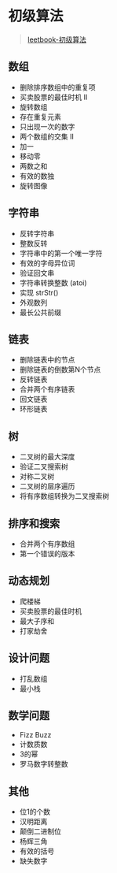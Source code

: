 
# 初级算法
> [leetbook-初级算法](https://leetcode-cn.com/leetbook/detail/top-interview-questions-easy/)

## 数组

 - 删除排序数组中的重复项
 - 买卖股票的最佳时机 II
 - 旋转数组
 - 存在重复元素
 - 只出现一次的数字
 - 两个数组的交集 II
 - 加一
 - 移动零
 - 两数之和
 - 有效的数独
 - 旋转图像


## 字符串

 - 反转字符串
 - 整数反转
 - 字符串中的第一个唯一字符
 - 有效的字母异位词
 - 验证回文串
 - 字符串转换整数 (atoi)
 - 实现 strStr()
 - 外观数列
 - 最长公共前缀


## 链表

 - 删除链表中的节点
 - 删除链表的倒数第N个节点
 - 反转链表
 - 合并两个有序链表
 - 回文链表
 - 环形链表


## 树

 - 二叉树的最大深度
 - 验证二叉搜索树
 - 对称二叉树
 - 二叉树的层序遍历
 - 将有序数组转换为二叉搜索树


## 排序和搜索

 - 合并两个有序数组
 - 第一个错误的版本


## 动态规划


 - 爬楼梯
 - 买卖股票的最佳时机
 - 最大子序和
 - 打家劫舍


## 设计问题

 - 打乱数组
 - 最小栈


## 数学问题

 - Fizz Buzz
 - 计数质数
 - 3的幂
 - 罗马数字转整数


## 其他

 - 位1的个数
 - 汉明距离
 - 颠倒二进制位
 - 杨辉三角
 - 有效的括号
 - 缺失数字